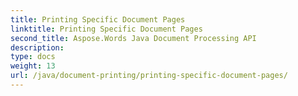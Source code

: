 ```yaml
---
title: Printing Specific Document Pages
linktitle: Printing Specific Document Pages
second_title: Aspose.Words Java Document Processing API
description: 
type: docs
weight: 13
url: /java/document-printing/printing-specific-document-pages/
---
```

